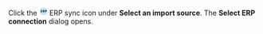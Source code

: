 <!-- markdownlint-disable-file MD041 -->
Click the ![icon][img1] ERP sync icon under **Select an import source**. The **Select ERP connection** dialog opens.

<!-- Referenced images -->
[img1]: ../../../../../media/icons/admin/import-erp-small.bmp
